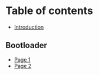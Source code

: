 # Table of contents

* [Introduction](README.md)

## Bootloader

* [Page 1](bootloader/page-1.md)
* [Page 2](bootloader/page-2.md)

